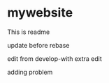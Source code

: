 # mywebsite

This is readme


update before rebase

edit from develop-with extra edit

adding problem
